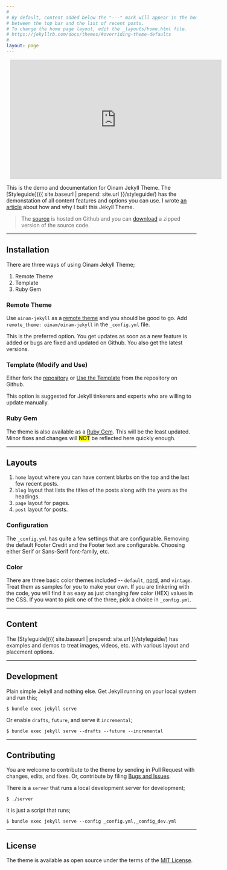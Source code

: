 ```yaml
---
#
# By default, content added below the "---" mark will appear in the home page
# between the top bar and the list of recent posts.
# To change the home page layout, edit the _layouts/home.html file.
# https://jekyllrb.com/docs/themes/#overriding-theme-defaults
#
layout: page
---
```


<div style="padding-left:2%">
<iframe width="560" height="315" src="https://www.youtube.com/embed/fQhcOJHTdb4?si=R_PiAKHj9wDF16Kr" title="YouTube video player" frameborder="0" allow="accelerometer; autoplay; clipboard-write; encrypted-media; gyroscope; picture-in-picture; web-share" referrerpolicy="strict-origin-when-cross-origin" allowfullscreen></iframe>
</div>









This is the demo and documentation for Oinam Jekyll Theme. The [Styleguide]({{ site.baseurl | prepend: site.url }}/styleguide/) has the demonstation of all content features and options you can use. I wrote [an article](https://brajeshwar.com/2021/brajeshwar.com-2021/) about how and why I built this Jekyll Theme.

> The [source](https://github.com/oinam/oinam-jekyll) is hosted on Github and you can [download](https://github.com/oinam/oinam-jekyll/archive/refs/heads/main.zip) a zipped version of the source code.

---

## Installation

There are three ways of using Oinam Jekyll Theme;

1. Remote Theme
2. Template
3. Ruby Gem

### Remote Theme

Use `oinam-jekyll` as a [remote theme](https://docs.github.com/en/pages/setting-up-a-github-pages-site-with-jekyll/adding-a-theme-to-your-github-pages-site-using-jekyll) and you should be good to go. Add `remote_theme: oinam/oinam-jekyll` in the `_config.yml` file.

This is the preferred option. You get updates as soon as a new feature is added or bugs are fixed and updated on Github. You also get the latest versions.

### Template (Modify and Use)

Either fork the [repository](https://github.com/oinam/oinam-jekyll) or [Use the Template](https://github.com/oinam/oinam-jekyll/generate) from the repository on Github.

This option is suggested for Jekyll tinkerers and experts who are willing to update manually.

### Ruby Gem

The theme is also available as a [Ruby Gem](https://rubygems.org/gems/oinam-jekyll). This will be the least updated. Minor fixes and changes will <mark>NOT</mark> be reflected here quickly enough.

---
## Layouts

1. `home` layout where you can have content blurbs on the top and the last few recent posts.
2. `blog` layout that lists the titles of the posts along with the years as the headings.
3. `page` layout for pages.
4. `post` layout for posts.

### Configuration

The `_config.yml` has quite a few settings that are configurable. Removing the default Footer Credit and the Footer text are configurable. Choosing either Serif or Sans-Serif font-family, etc.

### Color

There are three basic color themes included -- `default`, [nord](https://www.nordtheme.com), and `vintage`. Treat them as samples for you to make your own. If you are tinkering with the code, you will find it as easy as just changing few color (HEX) values in the CSS. If you want to pick one of the three, pick a choice in `_config.yml`.

---
## Content

The [Styleguide]({{ site.baseurl | prepend: site.url }}/styleguide/) has examples and demos to treat images, videos, etc. with various layout and placement options.

---
## Development

Plain simple Jekyll and nothing else. Get Jekyll running on your local system and run this;

`$ bundle exec jekyll serve`

Or enable `drafts`, `future`, and serve it `incremental`;

`$ bundle exec jekyll serve --drafts --future --incremental`

---
## Contributing

You are welcome to contribute to the theme by sending in Pull Request with changes, edits, and fixes. Or, contribute by filing [Bugs and Issues](https://github.com/oinam/oinam-jekyll/issues).

There is a `server` that runs a local development server for development;

`$ ./server`

it is just a script that runs;

`$ bundle exec jekyll serve --config _config.yml,_config_dev.yml`

---
## License

The theme is available as open source under the terms of the [MIT License](http://opensource.org/licenses/MIT).

